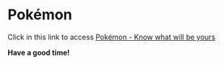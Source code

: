 # Pokémon 

Click in this link to access [Pokémon - Know what will be yours](https://lucasmdc.github.io/pokemon/)

__Have a good time!__